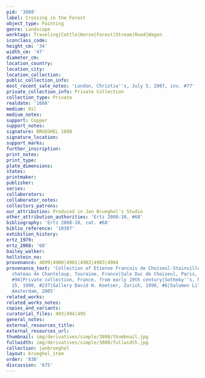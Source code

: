 ```yaml
---
pid: '3808'
label: Crossing in the Forest
object_type: Painting
genre: Landscape
worktags: Traveling|Cattle|Horse|Forest|Stream|Road|Wagon
iconclass_code:
height_cm: '34'
width_cm: '47'
diameter_cm:
location_country:
location_city:
location_collection:
public_collection_info:
most_recent_sale_notes: 'London, Christie''s, July 5, 2007, inv. #77'
private_collection_info: Private Collection
collection_type: Private
realdate: '1608'
medium: Oil
medium_notes:
support: Copper
support_notes:
signature: BRUEGHEL 1608
signature_location:
support_marks:
further_inscription:
print_notes:
print_type:
plate_dimensions:
states:
printmaker:
publisher:
series:
collaborators:
collaborator_notes:
collectors_patrons:
our_attribution: Produced in Jan Brueghel's Studio
other_attribution_authorities: 'Ertz 2008-10, #68'
bibliography: 'Ertz 2008-10, cat. #68'
biblio_reference: '10307'
exhibition_history:
ertz_1979:
ertz_2008: '68'
bailey_walker:
hollstein_no:
provenance: 4899|4900|4901|4902|4903|4904
provenance_text: 'Collection of Etienne Francois de Choiseul-Stainville, duc de Choiseul,
  chateau de Chanteloup, Touraine, France|Sale Duc de Choiseul, Paris, April 4, 1772,
  #96|Private collection, France, from early 19th century|Sotheby''s, Monaco, June
  15, 1990, #237|Gallery David H. Koetser, Zurich, 1990, #6|Salomon Lilian Gallery,
  Amsterdam, 2005'
related_works:
related_works_notes:
copies_and_variants:
curatorial_files: 493|494|495
general_notes:
external_resources_title:
external_resources_url:
thumbnail: img/derivatives/simple/3808/thumbnail.jpg
fullwidth: img/derivatives/simple/3808/fullwidth.jpg
collection: janbrueghel
layout: brueghel_item
order: '830'
discussion: '675'
---
```

